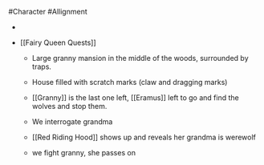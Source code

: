 #Character #Allignment

 - 
 - [[Fairy Queen Quests]] 
	 - Large granny mansion in the middle of the woods, surrounded by traps.
	 - House filled with scratch marks (claw and dragging marks)
	 - [[Granny]] is the last one left, [[Eramus]] left to go and find the wolves and stop them.
	 - We interrogate grandma
	 - [[Red Riding Hood]]  shows up and reveals her grandma is werewolf
	 - we fight granny, she passes on